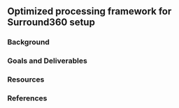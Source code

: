 ## Optimized processing framework for Surround360 setup


### Background


### Goals and Deliverables
### Resources

### References
